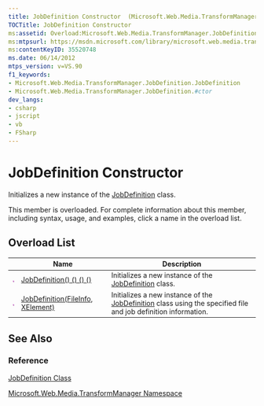 ```yaml
---
title: JobDefinition Constructor  (Microsoft.Web.Media.TransformManager)
TOCTitle: JobDefinition Constructor
ms:assetid: Overload:Microsoft.Web.Media.TransformManager.JobDefinition.#ctor
ms:mtpsurl: https://msdn.microsoft.com/library/microsoft.web.media.transformmanager.jobdefinition.jobdefinition(v=VS.90)
ms:contentKeyID: 35520748
ms.date: 06/14/2012
mtps_version: v=VS.90
f1_keywords:
- Microsoft.Web.Media.TransformManager.JobDefinition.JobDefinition
- Microsoft.Web.Media.TransformManager.JobDefinition.#ctor
dev_langs:
- csharp
- jscript
- vb
- FSharp
---
```


# JobDefinition Constructor

Initializes a new instance of the [JobDefinition](jobdefinition-class-microsoft-web-media-transformmanager.md) class.

This member is overloaded. For complete information about this member, including syntax, usage, and examples, click a name in the overload list.

## Overload List

||Name|Description|
|--- |--- |--- |
|![Public method](images/Hh125771.pubmethod(en-us,VS.90).gif "Public method")|[JobDefinition() () () ()](jobdefinition-constructor-microsoft-web-media-transformmanager_1.md)|Initializes a new instance of the [JobDefinition](jobdefinition-class-microsoft-web-media-transformmanager.md) class.|
|![Public method](images/Hh125771.pubmethod(en-us,VS.90).gif "Public method")|[JobDefinition(FileInfo, XElement)](jobdefinition-constructor-fileinfo-xelement-microsoft-web-media-transformmanager.md)|Initializes a new instance of the [JobDefinition](jobdefinition-class-microsoft-web-media-transformmanager.md) class using the specified file and job definition information.|

## See Also

### Reference

[JobDefinition Class](jobdefinition-class-microsoft-web-media-transformmanager.md)

[Microsoft.Web.Media.TransformManager Namespace](microsoft-web-media-transformmanager-namespace.md)
